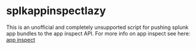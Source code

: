# splkappinspectlazy

This is an unofficial and completely unsupported script for pushing splunk app bundles to the app inspect API. For more info on app inspect see here:
[app inspect](http://dev.splunk.com/view/appinspect/SP-CAAAFAN)
